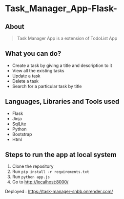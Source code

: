 # Task_Manager_App-Flask-

## About

>Task Manager App is a extension of TodoList App

## What you can do?

- Create a task by giving a title and description to it
- View all the existing tasks
- Update a task
- Delete a task
- Search for a particular task by title

## Languages, Libraries and Tools used

- Flask
- Jinja
- SqlLite
- Python
- Bootstrap
- Html

## Steps to run the app at local system

1. Clone the repository
2. Run `pip install -r requirements.txt`
3. Run `python app.js`
4. Go to  [http://localhost:8000/](http://localhost:8000/)

Deployed : https://task-manager-snbb.onrender.com/
